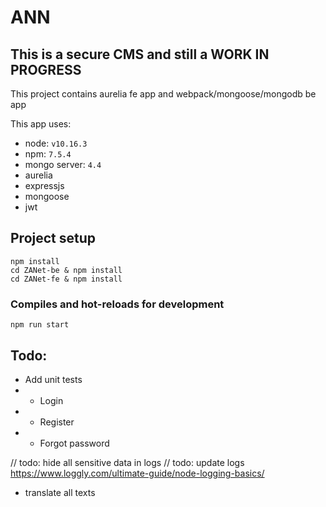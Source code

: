 # ANN

## This is a secure CMS and still a WORK IN PROGRESS

This project contains aurelia fe app and webpack/mongoose/mongodb be app

This app uses:
- node: `v10.16.3`
- npm: `7.5.4`
- mongo server: `4.4`
- aurelia
- expressjs
- mongoose
- jwt

## Project setup
```
npm install
cd ZANet-be & npm install
cd ZANet-fe & npm install
```

### Compiles and hot-reloads for development
```
npm run start
```


## Todo:
- Add unit tests
- - Login
- - Register
- - Forgot password


// todo: hide all sensitive data in logs
// todo: update logs https://www.loggly.com/ultimate-guide/node-logging-basics/
- translate all texts








